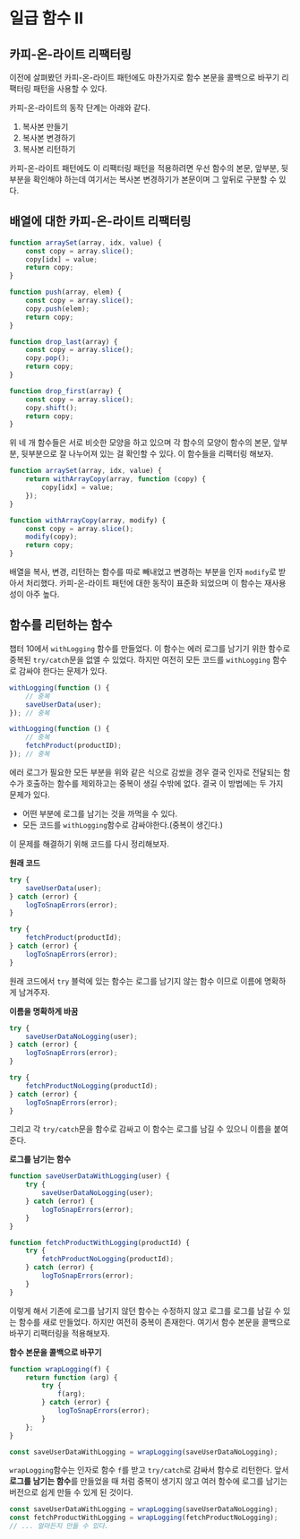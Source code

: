 # 일급 함수 Ⅱ

## 카피-온-라이트 리팩터링

이전에 살펴봤던 카피-온-라이트 패턴에도 마찬가지로 함수 본문을 콜백으로 바꾸기 리팩터링 패턴을 사용할 수 있다.

카피-온-라이트의 동작 단계는 아래와 같다.

1. 복사본 만들기
2. 복사본 변경하기
3. 복사본 리턴하기

카피-온-라이트 패턴에도 이 리팩터링 패턴을 적용하려면 우선 함수의 본문, 앞부분, 뒷부분을 확인해야 하는데 여기서는 복사본 변경하기가 본문이며 그 앞뒤로 구분할 수 있다.

## 배열에 대한 카피-온-라이트 리팩터링

```javascript
function arraySet(array, idx, value) {
    const copy = array.slice();
    copy[idx] = value;
    return copy;
}

function push(array, elem) {
    const copy = array.slice();
    copy.push(elem);
    return copy;
}

function drop_last(array) {
    const copy = array.slice();
    copy.pop();
    return copy;
}

function drop_first(array) {
    const copy = array.slice();
    copy.shift();
    return copy;
}
```

위 네 개 함수들은 서로 비슷한 모양을 하고 있으며 각 함수의 모양이 함수의 본문, 앞부분, 뒷부분으로 잘 나누어져 있는 걸 확인할 수 있다. 이 함수들을 리팩터링 해보자.

```javascript
function arraySet(array, idx, value) {
    return withArrayCopy(array, function (copy) {
        copy[idx] = value;
    });
}

function withArrayCopy(array, modify) {
    const copy = array.slice();
    modify(copy);
    return copy;
}
```

배열을 복사, 변경, 리턴하는 함수를 따로 빼내었고 변경하는 부분을 인자 `modify`로 받아서 처리했다. 카피-온-라이트 패턴에 대한 동작이 표준화 되었으며 이 함수는 재사용성이 아주 높다.

## 함수를 리턴하는 함수

챕터 10에서 `withLogging` 함수를 만들었다. 이 함수는 에러 로그를 남기기 위한 함수로 중복된 `try/catch`문을 없앨 수 있었다. 하지만 여전히 모든 코드를 `withLogging` 함수로 감싸야 한다는 문제가 있다.

```javascript
withLogging(function () {
    // 중복
    saveUserData(user);
}); // 중복

withLogging(function () {
    // 중복
    fetchProduct(productID);
}); // 중복
```

에러 로그가 필요한 모든 부분을 위와 같은 식으로 감쌌을 경우 결국 인자로 전달되는 함수가 호출하는 함수를 제외하고는 중복이 생길 수밖에 없다. 결국 이 방법에는 두 가지 문제가 있다.

-   어떤 부분에 로그를 남기는 것을 까먹을 수 있다.
-   모든 코드를 `withLogging`함수로 감싸야한다.(중복이 생긴다.)

이 문제를 해결하기 위해 코드를 다시 정리해보자.

**원래 코드**

```javascript
try {
    saveUserData(user);
} catch (error) {
    logToSnapErrors(error);
}

try {
    fetchProduct(productId);
} catch (error) {
    logToSnapErrors(error);
}
```

원래 코드에서 `try` 블럭에 있는 함수는 로그를 남기지 않는 함수 이므로 이름에 명확하게 남겨주자.

**이름을 명확하게 바꿈**

```javascript
try {
    saveUserDataNoLogging(user);
} catch (error) {
    logToSnapErrors(error);
}

try {
    fetchProductNoLogging(productId);
} catch (error) {
    logToSnapErrors(error);
}
```

그리고 각 `try/catch`문을 함수로 감싸고 이 함수는 로그를 남길 수 있으니 이름을 붙여준다.

**로그를 남기는 함수**

```javascript
function saveUserDataWithLogging(user) {
    try {
        saveUserDataNoLogging(user);
    } catch (error) {
        logToSnapErrors(error);
    }
}

function fetchProductWithLogging(productId) {
    try {
        fetchProductNoLogging(productId);
    } catch (error) {
        logToSnapErrors(error);
    }
}
```

이렇게 해서 기존에 로그를 남기지 않던 함수는 수정하지 않고 로그를 로그를 남길 수 있는 함수를 새로 만들었다. 하지만 여전히 중복이 존재한다. 여기서 함수 본문을 콜백으로 바꾸기 리팩터링을 적용해보자.

**함수 본문을 콜백으로 바꾸기**

```javascript
function wrapLogging(f) {
    return function (arg) {
        try {
            f(arg);
        } catch (error) {
            logToSnapErrors(error);
        }
    };
}

const saveUserDataWithLogging = wrapLogging(saveUserDataNoLogging);
```

`wrapLogging`함수는 인자로 함수 `f`를 받고 `try/catch`로 감싸서 함수로 리턴한다. 앞서 **로그를 남기는 함수**를 만들었을 때 처럼 중복이 생기지 않고 여러 함수에 로그를 남기는 버전으로 쉽게 만들 수 있게 된 것이다.

```javascript
const saveUserDataWithLogging = wrapLogging(saveUserDataNoLogging);
const fetchProductWithLogging = wrapLogging(fetchProductNoLogging);
// ... 얼마든지 만들 수 있다.
```
